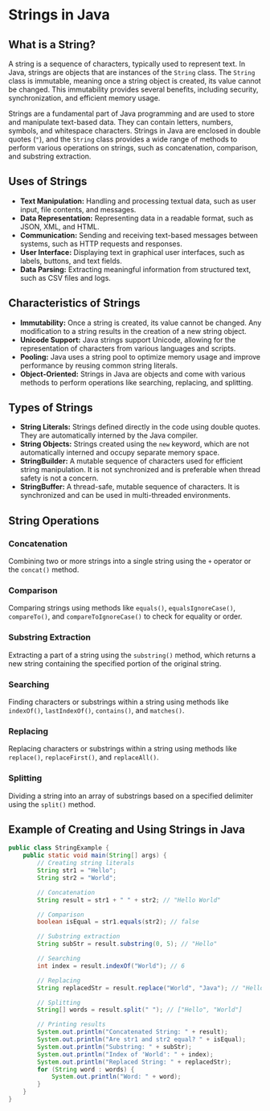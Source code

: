 # Strings in Java

## What is a String?
A string is a sequence of characters, typically used to represent text. In Java, strings are objects that are instances of the `String` class. The `String` class is immutable, meaning once a string object is created, its value cannot be changed. This immutability provides several benefits, including security, synchronization, and efficient memory usage.

Strings are a fundamental part of Java programming and are used to store and manipulate text-based data. They can contain letters, numbers, symbols, and whitespace characters. Strings in Java are enclosed in double quotes (`"`), and the `String` class provides a wide range of methods to perform various operations on strings, such as concatenation, comparison, and substring extraction.

## Uses of Strings
- **Text Manipulation:** Handling and processing textual data, such as user input, file contents, and messages.
- **Data Representation:** Representing data in a readable format, such as JSON, XML, and HTML.
- **Communication:** Sending and receiving text-based messages between systems, such as HTTP requests and responses.
- **User Interface:** Displaying text in graphical user interfaces, such as labels, buttons, and text fields.
- **Data Parsing:** Extracting meaningful information from structured text, such as CSV files and logs.

## Characteristics of Strings
- **Immutability:** Once a string is created, its value cannot be changed. Any modification to a string results in the creation of a new string object.
- **Unicode Support:** Java strings support Unicode, allowing for the representation of characters from various languages and scripts.
- **Pooling:** Java uses a string pool to optimize memory usage and improve performance by reusing common string literals.
- **Object-Oriented:** Strings in Java are objects and come with various methods to perform operations like searching, replacing, and splitting.

## Types of Strings
- **String Literals:** Strings defined directly in the code using double quotes. They are automatically interned by the Java compiler.
- **String Objects:** Strings created using the `new` keyword, which are not automatically interned and occupy separate memory space.
- **StringBuilder:** A mutable sequence of characters used for efficient string manipulation. It is not synchronized and is preferable when thread safety is not a concern.
- **StringBuffer:** A thread-safe, mutable sequence of characters. It is synchronized and can be used in multi-threaded environments.

## String Operations
### Concatenation
Combining two or more strings into a single string using the `+` operator or the `concat()` method.

### Comparison
Comparing strings using methods like `equals()`, `equalsIgnoreCase()`, `compareTo()`, and `compareToIgnoreCase()` to check for equality or order.

### Substring Extraction
Extracting a part of a string using the `substring()` method, which returns a new string containing the specified portion of the original string.

### Searching
Finding characters or substrings within a string using methods like `indexOf()`, `lastIndexOf()`, `contains()`, and `matches()`.

### Replacing
Replacing characters or substrings within a string using methods like `replace()`, `replaceFirst()`, and `replaceAll()`.

### Splitting
Dividing a string into an array of substrings based on a specified delimiter using the `split()` method.

## Example of Creating and Using Strings in Java
```java
public class StringExample {
    public static void main(String[] args) {
        // Creating string literals
        String str1 = "Hello";
        String str2 = "World";

        // Concatenation
        String result = str1 + " " + str2; // "Hello World"

        // Comparison
        boolean isEqual = str1.equals(str2); // false

        // Substring extraction
        String subStr = result.substring(0, 5); // "Hello"

        // Searching
        int index = result.indexOf("World"); // 6

        // Replacing
        String replacedStr = result.replace("World", "Java"); // "Hello Java"

        // Splitting
        String[] words = result.split(" "); // ["Hello", "World"]

        // Printing results
        System.out.println("Concatenated String: " + result);
        System.out.println("Are str1 and str2 equal? " + isEqual);
        System.out.println("Substring: " + subStr);
        System.out.println("Index of 'World': " + index);
        System.out.println("Replaced String: " + replacedStr);
        for (String word : words) {
            System.out.println("Word: " + word);
        }
    }
}

